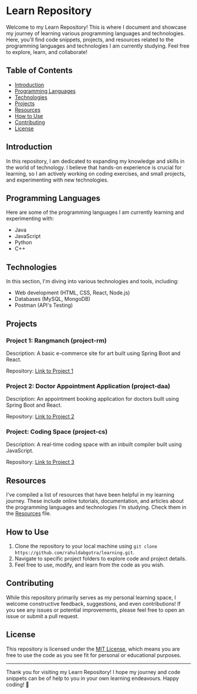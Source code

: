 # Learn Repository

Welcome to my Learn Repository! This is where I document and showcase my journey of learning various programming languages and technologies. Here, you'll find code snippets, projects, and resources related to the programming languages and technologies I am currently studying. Feel free to explore, learn, and collaborate!

## Table of Contents

- [Introduction](#introduction)
- [Programming Languages](#programming-languages)
- [Technologies](#technologies)
- [Projects](#projects)
- [Resources](#resources)
- [How to Use](#how-to-use)
- [Contributing](#contributing)
- [License](#license)

## Introduction

In this repository, I am dedicated to expanding my knowledge and skills in the world of technology. I believe that hands-on experience is crucial for learning, so I am actively working on coding exercises, and small projects, and experimenting with new technologies.

## Programming Languages

Here are some of the programming languages I am currently learning and experimenting with:

- Java
- JavaScript
- Python
- C++

## Technologies

In this section, I'm diving into various technologies and tools, including:

- Web development (HTML, CSS, React, Node.js)
- Databases (MySQL, MongoDB)
- Postman (API's Testing)

## Projects

### Project 1: Rangmanch (project-rm)

Description: A basic e-commerce site for art built using Spring Boot and React.

Repository: [Link to Project 1](https://github.com/rahuldabgotra/project-rm)

### Project 2: Doctor Appointment Application (project-daa)

Description: An appointment booking application for doctors built using Spring Boot and React. 

Repository: [Link to Project 2](https://github.com/rahuldabgotra/project-daa)

### Project: Coding Space (project-cs)

Description: A real-time coding space with an inbuilt compiler built using JavaScript. 

Repository: [Link to Project 3](https://github.com/rahuldabgotra/project-cs)


<!-- ### Project: Name (repo name)
Description: details. 
Repository: [Link to Project 0](https://github.com/rahuldabgotra/project 0) -->


## Resources

I've compiled a list of resources that have been helpful in my learning journey. These include online tutorials, documentation, and articles about the  programming languages and technologies I'm studying. Check them in the [Resources](resources.md) file.

## How to Use

1. Clone the repository to your local machine using `git clone https://github.com/rahuldabgotra/learning.git`.
2. Navigate to specific project folders to explore code and project details.
3. Feel free to use, modify, and learn from the code as you wish.

## Contributing

While this repository primarily serves as my personal learning space, I welcome constructive feedback, suggestions, and even contributions! If you see any issues or potential improvements, please feel free to open an issue or submit a pull request.

## License

This repository is licensed under the [MIT License](LICENSE), which means you are free to use the code as you see fit for personal or educational purposes.

---

Thank you for visiting my Learn Repository! I hope my journey and code snippets can be of help to you in your own learning endeavours. Happy coding! 🚀
